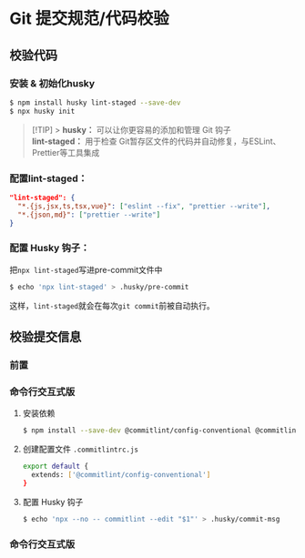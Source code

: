 # Git 提交规范/代码校验

## 校验代码

### 安装 & 初始化husky

```bash
$ npm install husky lint-staged --save-dev
$ npx husky init
```

> [!TIP] > **husky：** 可以让你更容易的添加和管理 Git 钩子  
> **lint-staged：** 用于检查 Git暂存区文件的代码并自动修复，与ESLint、Prettier等工具集成

### 配置lint-staged：

```json
"lint-staged": {
  "*.{js,jsx,ts,tsx,vue}": ["eslint --fix", "prettier --write"],
  "*.{json,md}": ["prettier --write"]
}
```

### 配置 Husky 钩子：

把`npx lint-staged`写进pre-commit文件中

```bash
$ echo 'npx lint-staged' > .husky/pre-commit
```

这样，`lint-staged`就会在每次`git commit`前被自动执行。

## 校验提交信息

### 前置

### 命令行交互式版

1. 安装依赖

   ```bash
   $ npm install --save-dev @commitlint/config-conventional @commitlint/cli

   ```

2. 创建配置文件 `.commitlintrc.js`

   ```bash
   export default {
     extends: ['@commitlint/config-conventional']
   }

   ```
3. 配置 Husky 钩子
   ```bash
   $ echo 'npx --no -- commitlint --edit "$1"' > .husky/commit-msg

   ```
### 命令行交互式版

